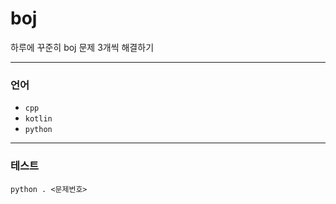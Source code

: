 # boj
 하루에 꾸준히 boj 문제 3개씩 해결하기

---

### 언어
- `cpp`
- `kotlin`
- `python`

---

### 테스트
```
python . <문제번호>
```